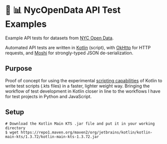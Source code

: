 # :statue_of_liberty: :bar_chart: NycOpenData API Test Examples

Example API tests for datasets from [NYC Open Data](https://opendata.cityofnewyork.us).

Automated API tests are written in [Kotlin](https://kotlinlang.org) (script),
with [OkHttp](https://square.github.io/okhttp/) for HTTP requests, and 
[Moshi](https://github.com/square/moshi/) for strongly-typed JSON de-serialization. 

## Purpose

Proof of concept for using the experimental 
[scripting capabilities](https://kotlinlang.org/docs/tutorials/command-line.html#using-the-command-line-to-run-scripts)
of Kotlin to write test scripts (.kts files) in a faster, lighter weight way. 
Bringing the workflow of test development in Kotlin closer in line to the workflows I have
for test projects in Python and JavaScript. 

## Setup

```
# Download the Kotlin Main KTS .jar file and put it in your working directory
$ wget https://repo1.maven.org/maven2/org/jetbrains/kotlin/kotlin-main-kts/1.3.72/kotlin-main-kts-1.3.72.jar
```

